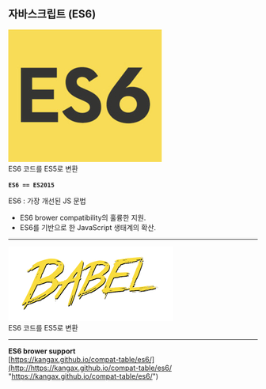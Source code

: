 ## 자바스크립트 (ES6)
![](https://github.com/cwadven/JavaScript_ES6/blob/master/scope/asset/es6.jpg)<br>
ES6 코드를 ES5로 변환

**`ES6 == ES2015`**

ES6 : 가장 개선된 JS 문법

- ES6 brower compatibility의 훌륭한 지원.
- ES6를 기반으로 한 JavaScript 생태계의 확산.

---

![](https://github.com/cwadven/JavaScript_ES6/blob/master/scope/asset/babel.png)<br>
ES6 코드를 ES5로 변환

---

**ES6 brower support**<br>
[https://kangax.github.io/compat-table/es6/](http://https://kangax.github.io/compat-table/es6/ "https://kangax.github.io/compat-table/es6/")